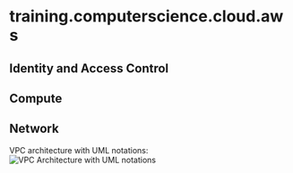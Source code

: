 # training.computerscience.cloud.aws
## Identity and Access Control
## Compute
## Network
  VPC architecture with UML notations:
![VPC Architecture with UML notations](https://awscertifiedsolutionsarchitectassociatedocs.s3.amazonaws.com/VPCArchitecture.PNG)
